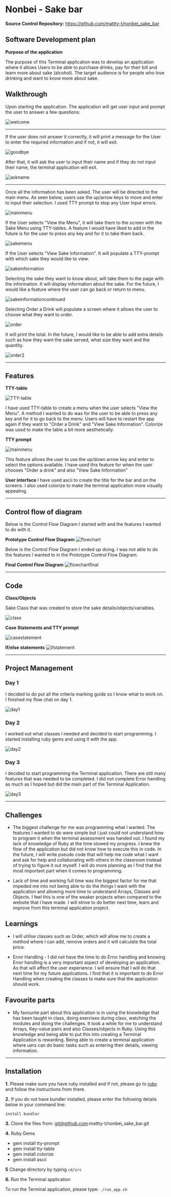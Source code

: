 # **Nonbei - Sake bar**

**Source Control Repository:** https://github.com/mattty-t/nonbei_sake_bar

## **Software Development plan** 

**Purpose of the application**

The purpose of this Terminal application was to develop an application where it allows Users to be able to purchase drinks, pay for their bill and learn more about sake (alcohol). The target audience is for people who love drinking and want to know more about sake.

## **Walkthrough**

Upon starting the application. The application will get user input and prompt the user to answer a few questions: 


![welcome](docs/welcomescreen.png)

---

If the user does not answer it correctly, it will print a message for the User to enter the required information and if not, it will exit.


![goodbye](docs/goodbye.png)

After that, it will ask the user to input their name and if they do not input their name, the terminal application will exit.


![askname](docs/askname.png)

---

Once all the information has been asked. The user will be directed to the main menu. As seen below, users use the up/arrow keys to move and enter to input their selection. I used TTY prompt to stop any User Input errors. 



![mainmenu](docs/mainmenu.png)

If the User selects "View the Menu", it will take them to the screen with the Sake Menu using TTY-tables. A feature I would have liked to add in the future is for the user to press any key and for it to take them back.

![sakemenu](docs/sakemenu.png)

If the User selects "View Sake Information". It will populate a TTY-prompt with which sake they would like to view.

![sakeinformation](docs/sakeinformation.png)

Selecting the sake they want to know about, will take them to the page with the information. It will display information about the sake. For the future, I would like a feature where the user can go back or return to menu.


![sakeinformationcontinued](docs/sakeinformationcontinued.png)


Selecting Order a Drink will populate a screen where it allows the user to choose what they want to order. 

![order](docs/order.png)

It will print the total. In the future, I would like to be able to add extra details such as how they want the sake served, what size they want and the quantity. 


![order2](docs/order2.png)

---
## **Features** 

**TTY-table**

![TTY-table](docs/feature1.png)

I have used TTY-table to create a menu when the user selects "View the Menu". A method I wanted to do was for the user to be able to press any key and for it to go back to the menu. Users will have to restart the app again if they want to "Order a Drink" and "View Sake Information".  Colorize was used to make the table a bit more aesthetically. 



**TTY prompt**


![mainmenu](docs/mainmenu.png)


This feature allows the user to use the up/down arrow key and enter to select the options available. I have used this feature for when the user chooses "Order a drink" and also "View Sake Information"

**User interface**
I have used ascii to create the title for the bar and on the screens. I also used colorize to make the terminal application more visually appealing.

---

## **Control flow of diagram**

Below is the Control Flow Diagram I started with and the features I wanted to do with it.


**Prototype Control Flow Diagram**
![flowchart](docs/Flowchart.png)

Below is the Control Flow Diagram I ended up doing. I was not able to do the features I wanted to in the Prototype Control Flow Diagram.

**Final Control Flow Diagram**
![flowchartfinal](docs/Flowchartfinal.png)


---

## **Code**

**Class/Objects**

Sake Class that was created to store the sake details/objects/variables.

![class](docs/class.png)




**Case Statements and TTY prompt**


![casestatement](docs/casestatements.png)


**If/else statements**
![ifstatement](docs/ifstatement.png)

---

## **Project Management** 
### **Day 1**

I decided to do put all the criteria marking guide so I know what to work on. I finished my flow chat on day 1.

![day1](docs/Day_1.png)

### **Day 2**


I worked out what classes I needed and decided to start programming. I started installing ruby gems and using it with the app.

![day2](docs/Day_2.png)

### **Day 3**
I decided to start programming the Terminal application. There are still many features that was needed to be completed. I did not complete Error handling as much as I hoped but did the main part of the Terminal Application. 

![day3](docs/Day_3.png)


---


## **Challenges**

- The biggest challenge for me was programming what I wanted. The features I wanted to do were simple but I just could not understand how to program it when the terminal assessment was handed out. I found my lack of knowledge of Ruby at the time slowed my progress. I knew the flow of the application but did not know how to execute this in code. In the future, I will write pseudo code that will help me code what I want and ask for help and collaborating with others in the classroom instead of trying to figure it out myself. I will do more planning as I find that the most important part when it comes to programming.

- Lack of time and working full time was the biggest factor for me that impeded me into not being able to do the things I want with the application and allowing more time to understand Arrays, Classes and Objects. I feel this is one of the weaker projects when compared to the website that I have made. I will strive to do better next time, learn and improve from this terminal application project. 

## **Learnings**

- I will utilise classes such as Order, which will allow me to create a method where I can add, remove orders and it will calculate the total price.

- Error Handling - I did not have the time to do Error handling and knowing Error handling is a very important aspect of developing an application. As that will affect the user experience. I will ensure that I will do that next time for my future applications. I find that it is important to do Error Handling when creating the classes to make sure that the application should work.

## **Favourite parts**
- My favourite part about this application is in using the knowledge that has been taught in class, doing exercises during class, watching the modules and doing the challenges. It took a while for me to understand Arrays, Key-value pairs and also Classes/objects in Ruby. Using this knowledge and being able to put this into creating a Terminal Application is rewarding. Being able to create a terminal application where uers can do basic tasks such as entering their details, viewing information. 


---

## **Installation**

**1.** Please make sure you have ruby installed and if not, please go to [ruby](https://www.ruby-lang.org/en/downloads/) and follow the instructions from there. 

**2.** If you do not have bundler installed, please enter the following details below in your command line:

```install bundler ```

**3.** Clone the files from: git@github.com:mattty-t/nonbei_sake_bar.git

**4.** Ruby Gems

- gem install tty-prompt
- gem install tty-table
- gem install colorize 
- gem install ascii

**5** Change directory by typing ```cd/src```

**6.** Run the Terminal application

To run the Terminal application, please type: 
```./run_app.sh```
